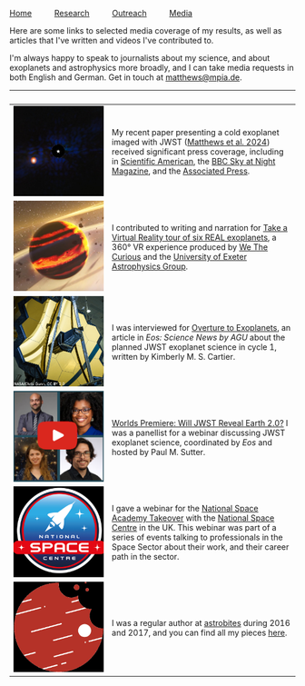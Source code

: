 [Home](index) &emsp; &emsp; [Research](research) &emsp; &emsp; [Outreach](outreach) &emsp; &emsp; [Media](media)
&emsp;

Here are some links to selected media coverage of my results, as well as articles that I've written and videos I've contributed to.

I'm always happy to speak to journalists about my science, and about exoplanets and astrophysics more broadly, and I can take media requests in both English and German. Get in touch at [matthews@mpia.de](mailto:matthews@mpia.de).

<!---
using a hack to set relative column spacings: blank space headers that force a width on the RH column.
-->

| &nbsp; | &emsp; &emsp; &emsp; &emsp; &emsp; &emsp; &emsp; &emsp; &emsp; &emsp; &emsp; &emsp; &emsp; &emsp; &emsp;  |
| --- | --- |
| <a href="https://webbtelescope.org/contents/news-releases/2024/news-2024-127"><img src="images/epsindab_square.png" alt="An image of Eps Ind Ab. The image is mostly dark, with residual starlight visible in blue in the center, and the planet as a bright red blob in the lower left."></a>  | My recent paper presenting a cold exoplanet imaged with JWST ([Matthews et al. 2024](https://www.nature.com/articles/s41586-024-07837-8)) received significant press coverage, including in [Scientific American](https://www.scientificamerican.com/article/jwst-images-freezing-giant-exoplanet-12-light-years-away/), the [BBC Sky at Night Magazine](https://www.skyatnightmagazine.com/news/webb-epsilon-indi-ab), and the [Associated Press](https://apnews.com/article/super-jupiter-nasa-webb-space-telescope-010a1f304adb196270f79f0e3c7cb592).  |
| <a href="https://www.youtube.com/watch?v=qhLExhpXX0E"><img src="images/VRexoplanets.png" alt="An artist's impression of a young planet in a debris disk"></a> | I contributed to writing and narration for [Take a Virtual Reality tour of six REAL exoplanets](https://www.youtube.com/watch?v=qhLExhpXX0E), a 360° VR experience produced by [We The Curious](https://www.google.com/search?channel=fs&client=ubuntu&q=we+the+curious) and the [University of Exeter Astrophysics Group](https://www.exeter.ac.uk/research/groups/physics/astrophysics/). |
| <a href="https://eos.org/features/overture-to-exoplanets"><img src="images/jwst_mirror.png" alt="A photograph of the JWST mirror"></a> | I was interviewed for [Overture to Exoplanets](https://eos.org/features/overture-to-exoplanets), an article in *Eos: Science News by AGU* about the planned JWST exoplanet science in cycle 1, written by Kimberly M. S. Cartier. |
| <a href="https://www.youtube.com/watch?v=VPT7qvfSVQw"><img src="images/eos_webinar.png" alt="Promo image for Eos Webinar, featuring the four speakers and a youtube play symbol"></a> | [Worlds Premiere: Will JWST Reveal Earth 2.0?](https://www.youtube.com/watch?v=VPT7qvfSVQw&t=1776s) I was a panellist for a webinar discussing JWST exoplanet science, coordinated by *Eos* and hosted by Paul M. Sutter. |
| <a href="https://www.youtube.com/watch?v=FpnAVR7q0Fg"><img src="images/nsctakeover.jpg" alt="The national space center logo"></a> | I gave a webinar for the [National Space Academy Takeover](https://www.youtube.com/watch?v=FpnAVR7q0Fg) with the [National Space Centre](https://spacecentre.co.uk/) in the UK. This webinar was part of a series of events talking to professionals in the Space Sector about their work, and their career path in the sector. |
| <a href="https://astrobites.org/author/ematthews/"><img src="images/astrobites.png" alt="The astrobites logo, which features a cartoon of Jupiter with a bite taken out."></a> | I was a regular author at [astrobites](https://astrobites.org/) during 2016 and 2017, and you can find all my pieces [here](https://astrobites.org/author/ematthews/). |

<!---
[Geneva programmes for JWST](https://www.unige.ch/sciences/astro/en/news/programmes-jwst/)
-->

